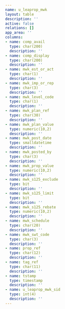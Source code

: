```yaml
---
name: u_leaprop_mwk
layout: table
description: ''
active: false
relations: []
app_area: ''
columns:
- name: comp_avail
  type: char(200)
  description: ''
- name: comp_display
  type: char(200)
  description: ''
- name: mwk_est_or_act
  type: char(1)
  description: ''
- name: mwk_imp_or_rep
  type: char(3)
  description: ''
- name: mwk_level_code
  type: char(1)
  description: ''
- name: mwk_plan_ref
  type: char(30)
  description: ''
- name: mwk_plan_value
  type: numeric(10,2)
  description: ''
- name: mwk_post_date
  type: smalldatetime
  description: ''
- name: mwk_posted_by
  type: char(3)
  description: ''
- name: mwk_prop_value
  type: numeric(10,2)
  description: ''
- name: mwk_s125_exclude
  type: bit
  description: ''
- name: mwk_s125_limit
  type: bit
  description: ''
- name: mwk_s125_rebate
  type: numeric(10,2)
  description: ''
- name: mwk_schedule
  type: char(20)
  description: ''
- name: mwk_swt_code
  type: char(3)
  description: ''
- name: prop_ref
  type: char(12)
  description: ''
- name: tag_ref
  type: char(11)
  description: ''
- name: tstamp
  type: timestamp
  description: ''
- name: u_leaprop_mwk_sid
  type: int(4)
  description: ''
---
```


